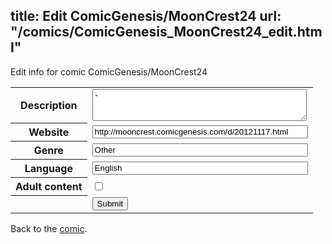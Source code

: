 title: Edit ComicGenesis/MoonCrest24
url: "/comics/ComicGenesis_MoonCrest24_edit.html"
---
Edit info for comic ComicGenesis/MoonCrest24

<form name="comic" action="http://gaepostmail.appspot.com/comic/" method="post">
<table class="comicinfo">
<tr>
<th>Description</th><td><textarea name="description" cols="40" rows="3">-</textarea></td>
</tr>
<tr>
<th>Website</th><td><input type="text" name="url" value="http://mooncrest.comicgenesis.com/d/20121117.html" size="40"/></td>
</tr>
<tr>
<th>Genre</th><td><input type="text" name="genre" value="Other" size="40"/></td>
</tr>
<tr>
<th>Language</th><td><input type="text" name="language" value="English" size="40"/></td>
</tr>
<tr>
<th>Adult content</th><td><input type="checkbox" name="adult" value="adult" /></td>
</tr>
<tr>
<th></th><td>
<input type="hidden" name="comic" value="ComicGenesis_MoonCrest24" />
<input type="submit" name="submit" value="Submit" />
</td>
</tr>
</table>
</form>

Back to the [comic](ComicGenesis_MoonCrest24.html).
